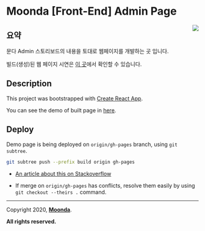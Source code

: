 # Moonda [Front-End] Admin Page

<img align="right" src="https://user-images.githubusercontent.com/19310326/99867573-117ca100-2bfe-11eb-9791-7731f7fff3bf.png">

## 요약

문다 Admin 스토리보드의 내용을 토대로 웹페이지를 개발하는 곳 입니다.

빌드(생성)된 웹 페이지 시연은 [이 곳](https://moondadev.github.io/fe-admin-page/)에서 확인할 수 있습니다.

## Description
This project was bootstrapped with [Create React App](https://github.com/facebook/create-react-app).

You can see the demo of built page in [here](https://moondadev.github.io/fe-admin-page/).

## Deploy

Demo page is being deployed on `origin/gh-pages` branch, using `git subtree`.

```bash
git subtree push --prefix build origin gh-pages
```
* [An article about this on Stackoverflow](https://stackoverflow.com/questions/36782467/set-subdirectory-as-website-root-on-github-pages)

* If merge on `origin/gh-pages` has conflicts, resolve them easily by using `git checkout --theirs .` command.

---

Copyright 2020, **[Moonda](https://www.moonda.kr/)**.

**All rights reserved.**
